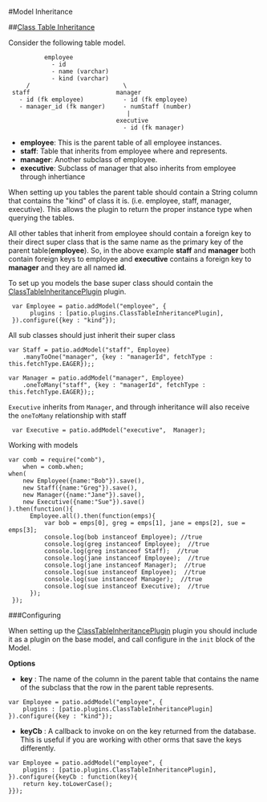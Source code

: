 
#Model Inheritance



##[Class Table Inheritance](http://www.martinfowler.com/eaaCatalog/classTableInheritance.html)

Consider the following table model.

```
          employee
            - id
            - name (varchar)
            - kind (varchar)
     /                          \
 staff                        manager
   - id (fk employee)           - id (fk employee)
   - manager_id (fk manger)     - numStaff (number)
                                 |
                              executive
                                - id (fk manager)
```

* **employee**: This is the parent table of all employee instances.
* **staff**: Table that inherits from employee where and represents.
* **manager**: Another subclass of employee.
* **executive**: Subclass of manager that also inherits from employee through inhertiance

When setting up you tables the parent table should contain a String column that contains the "kind" of class it is. (i.e. employee, staff, manager, executive). This allows the plugin to return the proper instance type when querying the tables.

All other tables that inherit from employee should contain a foreign key to their direct super class that is the same name as the primary key of the parent table(**employee**). So, in the above example **staff** and **manager** both contain foreign keys to employee and **executive** contains a foreign key to **manager** and they are all named **id**.

To set up you models the base super class should contain the [ClassTableInheritancePlugin](./patio_plugins_ClassTableInheritance.html) plugin.

```
 var Employee = patio.addModel("employee", {
      plugins : [patio.plugins.ClassTableInheritancePlugin],
 }).configure({key : "kind"});
```

All sub classes should just inherit their super class

```
var Staff = patio.addModel("staff", Employee)
	.manyToOne("manager", {key : "managerId", fetchType : this.fetchType.EAGER});;

var Manager = patio.addModel("manager", Employee)
	.oneToMany("staff", {key : "managerId", fetchType : this.fetchType.EAGER});;

 ```

`Executive` inherits from `Manager`, and through inheritance will also receive the `oneToMany` relationship with staff

```
 var Executive = patio.addModel("executive",  Manager);
```

Working with models

```
var comb = require("comb"),
    when = comb.when;
when(
	new Employee({name:"Bob"}).save(),
    new Staff({name:"Greg"}).save(),
    new Manager({name:"Jane"}).save(),
    new Executive({name:"Sue"}).save()
).then(function(){
      Employee.all().then(function(emps){
          var bob = emps[0], greg = emps[1], jane = emps[2], sue = emps[3];
          console.log(bob instanceof Employee); //true
          console.log(greg instanceof Employee);  //true
          console.log(greg instanceof Staff);  //true
          console.log(jane instanceof Employee);  //true
          console.log(jane instanceof Manager);  //true
          console.log(sue instanceof Employee);  //true
          console.log(sue instanceof Manager);  //true
          console.log(sue instanceof Executive);  //true
      });
 });
```
###Configuring

When setting up the [ClassTableInheritancePlugin](./patio_plugins_ClassTableInheritance.html) plugin you should include it as a plugin on the base model, and call configure in the `init` block of the Model.

**Options**

* **key** : The name of the column in the parent table that contains the name of the subclass that the row in the parent table represents.

```
var Employee = patio.addModel("employee", {
	plugins : [patio.plugins.ClassTableInheritancePlugin]
}).configure({key : "kind"});                       
```

* **keyCb** : A callback to invoke on on the key returned from the database. This is useful if you are working with other orms that save the keys differently.

```
var Employee = patio.addModel("employee", {
	plugins : [patio.plugins.ClassTableInheritancePlugin],
}).configure({keyCb : function(key){
	return key.toLowerCase();
}});                       
```

                    

